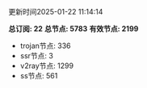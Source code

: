 更新时间2025-01-22 11:14:14

**总订阅: 22**
**总节点: 5783**
**有效节点: 2199**
- trojan节点: 336
- ssr节点: 3
- v2ray节点: 1299
- ss节点: 561
